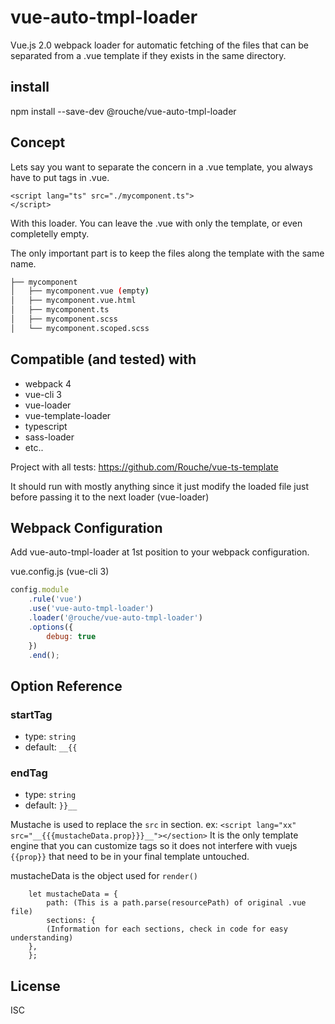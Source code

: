 # vue-auto-tmpl-loader

Vue.js 2.0 webpack loader for automatic fetching of the files that can be separated from a .vue template if they exists in the same directory.

## install

npm install --save-dev @rouche/vue-auto-tmpl-loader

## Concept

Lets say you want to separate the concern in a .vue template, you always have to put tags in .vue.
```
<script lang="ts" src="./mycomponent.ts">
</script>
```

With this loader. You can leave the .vue with only the template, or even completelly empty.

The only important part is to keep the files along the template with the same name.

```bash
├── mycomponent
│   ├── mycomponent.vue (empty)
│   ├── mycomponent.vue.html
│   ├── mycomponent.ts
│   ├── mycomponent.scss
│   └── mycomponent.scoped.scss
```

## Compatible (and tested) with

- webpack 4
- vue-cli 3
- vue-loader
- vue-template-loader
- typescript
- sass-loader
- etc..

Project with all tests: https://github.com/Rouche/vue-ts-template

It should run with mostly anything since it just modify the loaded file just before passing it to the next loader (vue-loader)

## Webpack Configuration

Add vue-auto-tmpl-loader at 1st position to your webpack configuration.

vue.config.js (vue-cli 3)
```js
config.module
	.rule('vue')
	.use('vue-auto-tmpl-loader')
	.loader('@rouche/vue-auto-tmpl-loader')
	.options({
		debug: true
	})
	.end();
```

## Option Reference

### startTag

- type: `string`
- default: `__{{`

### endTag

- type: `string`
- default: `}}__`

Mustache is used to replace the `src` in section. ex: `<script lang="xx" src="__{{{mustacheData.prop}}}__"></section>`
It is the only template engine that you can customize tags so it does not interfere with vuejs `{{prop}}` that need to be in your final template untouched.

mustacheData is the object used for `render()`
```
    let mustacheData = {
        path: (This is a path.parse(resourcePath) of original .vue file)
        sections: {
		(Information for each sections, check in code for easy understanding)
	}, 
    };
```



## License

ISC

